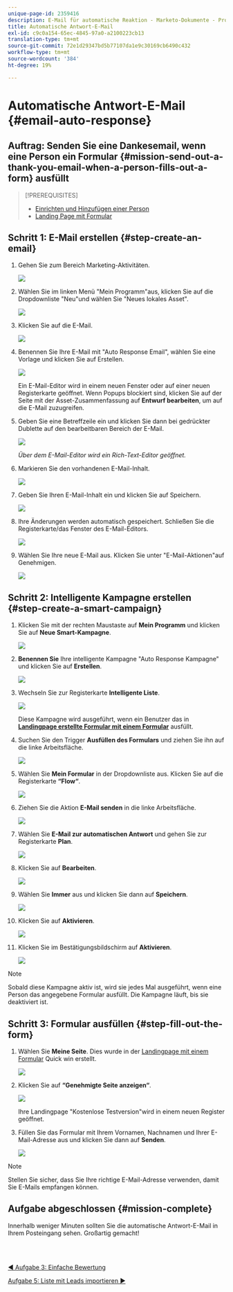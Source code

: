 ```yaml
---
unique-page-id: 2359416
description: E-Mail für automatische Reaktion - Marketo-Dokumente - Produktdokumentation
title: Automatische Antwort-E-Mail
exl-id: c9c0a154-65ec-4845-97a0-a2100223cb13
translation-type: tm+mt
source-git-commit: 72e1d29347bd5b77107da1e9c30169cb6490c432
workflow-type: tm+mt
source-wordcount: '384'
ht-degree: 19%

---
```


# Automatische Antwort-E-Mail {#email-auto-response}

## Auftrag: Senden Sie eine Dankesemail, wenn eine Person ein Formular {#mission-send-out-a-thank-you-email-when-a-person-fills-out-a-form} ausfüllt

>[!PREREQUISITES]
>
>* [Einrichten und Hinzufügen einer Person](/help/marketo/getting-started/quick-wins/get-set-up-and-add-a-person.md)
>* [Landing Page mit Formular](/help/marketo/getting-started/quick-wins/landing-page-with-a-form.md)


## Schritt 1: E-Mail erstellen {#step-create-an-email}

1. Gehen Sie zum Bereich Marketing-Aktivitäten.

   ![](assets/one-2.png)

1. Wählen Sie im linken Menü &quot;Mein Programm&quot;aus, klicken Sie auf die Dropdownliste &quot;Neu&quot;und wählen Sie &quot;Neues lokales Asset&quot;.

   ![](assets/two-3.png)

1. Klicken Sie auf die E-Mail.

   ![](assets/three-2.png)

1. Benennen Sie Ihre E-Mail mit &quot;Auto Response Email&quot;, wählen Sie eine Vorlage und klicken Sie auf Erstellen.

   ![](assets/four-1.png)

   Ein E-Mail-Editor wird in einem neuen Fenster oder auf einer neuen Registerkarte geöffnet. Wenn Popups blockiert sind, klicken Sie auf der Seite mit der Asset-Zusammenfassung auf **Entwurf bearbeiten**, um auf die E-Mail zuzugreifen.

1. Geben Sie eine Betreffzeile ein und klicken Sie dann bei gedrückter Dublette auf den bearbeitbaren Bereich der E-Mail.

   ![](assets/five-2.png)

   _Über dem E-Mail-Editor wird ein Rich-Text-Editor geöffnet._

1. Markieren Sie den vorhandenen E-Mail-Inhalt.

   ![](assets/six-2.png)

1. Geben Sie Ihren E-Mail-Inhalt ein und klicken Sie auf Speichern.

   ![](assets/seven-2.png)

1. Ihre Änderungen werden automatisch gespeichert. Schließen Sie die Registerkarte/das Fenster des E-Mail-Editors.

   ![](assets/eight-1.png)

1. Wählen Sie Ihre neue E-Mail aus. Klicken Sie unter &quot;E-Mail-Aktionen&quot;auf Genehmigen.

   ![](assets/image2014-9-24-11-3a55-3a16.png)

## Schritt 2: Intelligente Kampagne erstellen {#step-create-a-smart-campaign}

1. Klicken Sie mit der rechten Maustaste auf **Mein Programm** und klicken Sie auf **Neue Smart-Kampagne**.

   ![](assets/image2014-9-24-11-3a56-3a13.png)

1. **Benennen Sie** Ihre intelligente Kampagne &quot;Auto Response Kampagne&quot; und klicken Sie auf  **Erstellen**.

   ![](assets/image2014-9-24-11-3a56-3a25.png)

1. Wechseln Sie zur Registerkarte **Intelligente Liste**.

   ![](assets/image2014-9-24-11-3a56-3a38.png)

   Diese Kampagne wird ausgeführt, wenn ein Benutzer das in [**Landingpage erstellte Formular mit einem Formular**](/help/marketo/getting-started/quick-wins/landing-page-with-a-form.md) ausfüllt.

1. Suchen Sie den Trigger **Ausfüllen des Formulars** und ziehen Sie ihn auf die linke Arbeitsfläche.

   ![](assets/image2014-9-24-11-3a57-3a18.png)

1. Wählen Sie **Mein Formular** in der Dropdownliste aus. Klicken Sie auf die Registerkarte **“Flow“**.

   ![](assets/image2014-9-24-11-3a57-3a29.png)

1. Ziehen Sie die Aktion **E-Mail senden** in die linke Arbeitsfläche.

   ![](assets/image2014-9-24-11-3a57-3a41.png)

1. Wählen Sie **E-Mail zur automatischen Antwort** und gehen Sie zur Registerkarte **Plan**.

   ![](assets/image2014-9-24-11-3a57-3a53.png)

1. Klicken Sie auf **Bearbeiten**.

   ![](assets/8.png)

1. Wählen Sie **Immer** aus und klicken Sie dann auf **Speichern**.

   ![](assets/9.png)

1. Klicken Sie auf **Aktivieren**.

   ![](assets/10.png)

1. Klicken Sie im Bestätigungsbildschirm auf **Aktivieren**.

   ![](assets/11.png)

>[!NOTE]
>
>Sobald diese Kampagne aktiv ist, wird sie jedes Mal ausgeführt, wenn eine Person das angegebene Formular ausfüllt. Die Kampagne läuft, bis sie deaktiviert ist.

## Schritt 3: Formular ausfüllen {#step-fill-out-the-form}

1. Wählen Sie **Meine Seite**. Dies wurde in der [Landingpage mit einem Formular](/help/marketo/getting-started/quick-wins/landing-page-with-a-form.md) Quick win erstellt.

   ![](assets/image2014-9-24-12-3a0-3a8.png)

1. Klicken Sie auf **“Genehmigte Seite anzeigen“**.

   ![](assets/image2014-9-24-12-3a0-3a18.png)

   Ihre Landingpage &quot;Kostenlose Testversion&quot;wird in einem neuen Register geöffnet.

1. Füllen Sie das Formular mit Ihrem Vornamen, Nachnamen und Ihrer E-Mail-Adresse aus und klicken Sie dann auf **Senden**.

   ![](assets/image2014-9-24-12-3a0-3a28.png)

>[!NOTE]
>
>Stellen Sie sicher, dass Sie Ihre richtige E-Mail-Adresse verwenden, damit Sie E-Mails empfangen können.

## Aufgabe abgeschlossen  {#mission-complete}

Innerhalb weniger Minuten sollten Sie die automatische Antwort-E-Mail in Ihrem Posteingang sehen. Großartig gemacht!

<br> 

[◄ Aufgabe 3: Einfache Bewertung](/help/marketo/getting-started/quick-wins/simple-scoring.md)

[Aufgabe 5: Liste mit Leads importieren ►](/help/marketo/getting-started/quick-wins/import-a-list-of-people.md)
